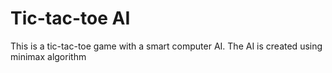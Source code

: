 # Tic-tac-toe AI

This is a tic-tac-toe game with a smart computer AI. The AI is created using minimax algorithm

